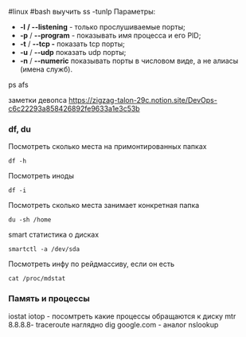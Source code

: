 #linux #bash
выучить
ss -tunlp
Параметры:

- **-l** **/ --listening** - только прослушиваемые порты;
- **-p** / **--program** - показывать имя процесса и его PID;
- **-t** / **--tcp -** показать tcp порты;
- **-u** / **--udp** показать udp порты;
- **-n** / **--numeric** показывать порты в числовом виде, а не алиасы (имена служб).

ps afs

заметки девопса
https://zigzag-talon-29c.notion.site/DevOps-c6c22293a858426892fe9633a1e3c53b
### df, du
Посмотреть сколько места на примонтированных папках
```
df -h
```
Посмотреть иноды
```
df -i
```
Посмотреть сколько места занимает конкретная папка
```
du -sh /home
```
smart статистика о дисках
```
smartctl -a /dev/sda
```
Посмотреть инфу по рейдмассиву, если он есть
```
cat /proc/mdstat
```
### Память и процессы
iostat
iotop - посомтреть какие процессы обращаются к диску
mtr 8.8.8.8- traceroute наглядно
dig google.com - аналог nslookup